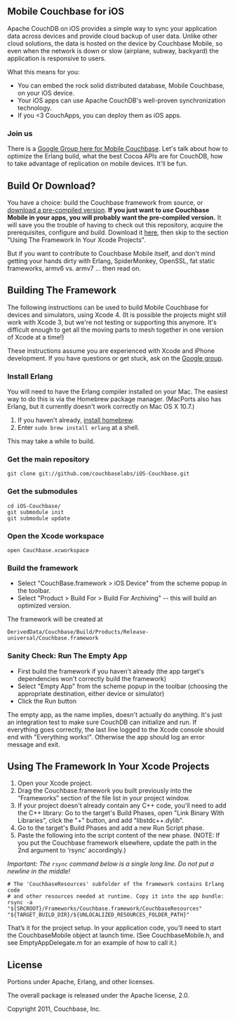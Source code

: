 ## Mobile Couchbase for iOS

Apache CouchDB on iOS provides a simple way to sync your application data across devices and provide cloud backup of user data. Unlike other cloud solutions, the data is hosted on the device by Couchbase Mobile, so even when the network is down or slow (airplane, subway, backyard) the application is responsive to users.

What this means for you:

* You can embed the rock solid distributed database, Mobile Couchbase, on your iOS device.
* Your iOS apps can use Apache CouchDB's well-proven synchronization technology.
* If you <3 CouchApps, you can deploy them as iOS apps.

### Join us

There is a [Google Group here for Mobile Couchbase][2]. Let's talk about how to optimize the Erlang build, what the best Cocoa APIs are for CouchDB, how to take advantage of replication on mobile devices. It'll be fun.

## Build Or Download?

You have a choice: build the Couchbase framework from source, or [download a pre-compiled version][1]. **If you just want to _use_ Couchbase Mobile in your apps, you will probably want the pre-compiled version.** It will save you the trouble of having to check out this repository, acquire the prerequisites, configure and build. Download it [here][1], then skip to the section "Using The Framework In Your Xcode Projects".

But if you want to contribute to Couchbase Mobile itself, and don't mind getting your hands dirty with Erlang, SpiderMonkey, OpenSSL, fat static frameworks, armv6 vs. armv7 ... then read on.

## Building The Framework

The following instructions can be used to build Mobile Couchbase for devices and simulators, using Xcode 4. (It is possible the projects might still work with Xcode 3, but we're not testing or supporting this anymore. It's difficult enough to get all the moving parts to mesh together in one version of Xcode at a time!)

These instructions assume you are experienced with Xcode and iPhone development. If you have questions or get stuck, ask on the [Google group][2].

### Install Erlang

You will need to have the Erlang compiler installed on your Mac. The easiest way to do this is via the Homebrew package manager. (MacPorts also has Erlang, but it currently doesn't work correctly on Mac OS X 10.7.)

1. If you haven't already, [install homebrew][3].
2. Enter `sudo brew install erlang` at a shell.

This may take a while to build.

### Get the main repository

    git clone git://github.com/couchbaselabs/iOS-Couchbase.git

### Get the submodules

    cd iOS-Couchbase/
    git submodule init
    git submodule update

### Open the Xcode workspace

    open Couchbase.xcworkspace

### Build the framework

* Select "CouchBase.framework > iOS Device" from the scheme popup in the toolbar.
* Select "Product > Build For > Build For Archiving" -- this will build an optimized version.

The framework will be created at

    DerivedData/Couchbase/Build/Products/Release-universal/Couchbase.framework

### Sanity Check: Run The Empty App

* First build the framework if you haven't already (the app target's dependencies won't correctly build the framework)
* Select "Empty App" from the scheme popup in the toolbar (choosing the appropriate destination, either device or simulator)
* Click the Run button

The empty app, as the name implies, doesn't actually do anything. It's just an integration test to make sure CouchDB can initialize and run. If everything goes correctly, the last line logged to the Xcode console should end with "Everything works!". Otherwise the app should log an error message and exit.

## Using The Framework In Your Xcode Projects

1. Open your Xcode project.
2. Drag the Couchbase.framework you built previously into the “Frameworks” section of the file list in your project window.
3. If your project doesn't already contain any C++ code, you'll need to add the C++ library: Go to the target's Build Phases, open "Link Binary With Libraries", click the "+" button, and add "libstdc++.dylib".
4. Go to the target's Build Phases and add a new Run Script phase.
5. Paste the following into the script content of the new phase. (NOTE: If you put the Couchbase framework elsewhere, update the path in the 2nd argument to ‘rsync’ accordingly.)

_Important: The `rsync` command below is a single long line. Do not put a newline in the middle!_

    # The 'CouchbaseResources' subfolder of the framework contains Erlang code
    # and other resources needed at runtime. Copy it into the app bundle:
    rsync -a "${SRCROOT}/Frameworks/Couchbase.framework/CouchbaseResources" "${TARGET_BUILD_DIR}/${UNLOCALIZED_RESOURCES_FOLDER_PATH}"

That’s it for the project setup. In your application code, you’ll need to start the CouchbaseMobile object at launch time. (See CouchbaseMobile.h, and see EmptyAppDelegate.m for an example of how to call it.)


## License

Portions under Apache, Erlang, and other licenses.

The overall package is released under the Apache license, 2.0.

Copyright 2011, Couchbase, Inc.

[1]: https://github.com/downloads/couchbaselabs/iOS-Couchbase/iOS-Couchbase.zip
[2]: https://groups.google.com/group/mobile-couchbase
[3]: https://github.com/mxcl/homebrew

